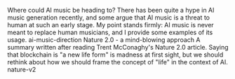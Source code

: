 Where could AI music be heading to?
There has been quite a hype in AI music generation recently, and some argue that AI music is a threat to human at such an early stage. My point stands firmly: AI music is never meant to replace human musicians, and I provide some examples of its usage.
ai-music-direction
Nature 2.0 - a mind-blowing approach
A summary written after reading Trent McConaghy's Nature 2.0 article. Saying that blockchain is "a new life form" is madness at first sight, but we should rethink about how we should frame the concept of "life" in the context of AI.
nature-v2
